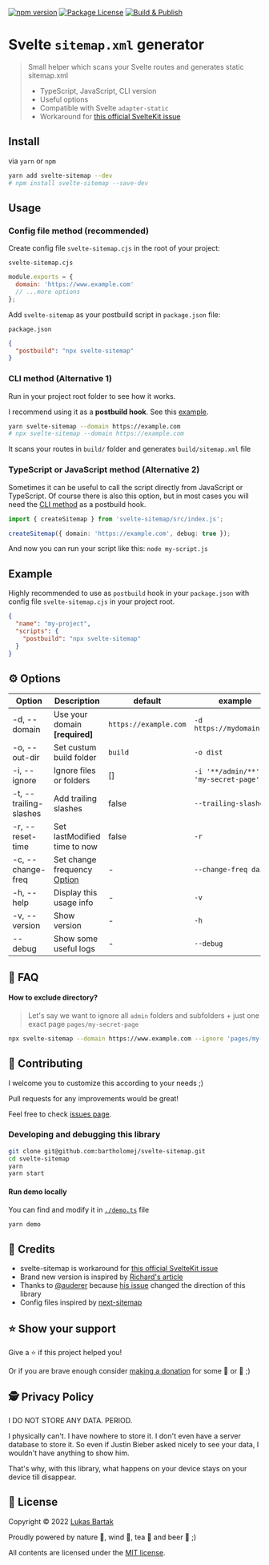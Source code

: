 [![npm version](https://badge.fury.io/js/svelte-sitemap.svg)](https://badge.fury.io/js/svelte-sitemap)
[![Package License](https://img.shields.io/npm/l/svelte-sitemap.svg)](https://www.npmjs.com/svelte-sitemap)
[![Build & Publish](https://github.com/bartholomej/svelte-sitemap/workflows/Build%20&%20Publish/badge.svg)](https://github.com/bartholomej/svelte-sitemap/actions)

# Svelte `sitemap.xml` generator

> Small helper which scans your Svelte routes and generates static sitemap.xml
>
> - TypeScript, JavaScript, CLI version
> - Useful options
> - Compatible with Svelte `adapter-static`
> - Workaround for [this official SvelteKit issue](https://github.com/sveltejs/kit/issues/1142)

## Install

via `yarn` or `npm`

```bash
yarn add svelte-sitemap --dev
# npm install svelte-sitemap --save-dev
```

## Usage

### Config file method (recommended)

Create config file `svelte-sitemap.cjs` in the root of your project:

`svelte-sitemap.cjs`

```js
module.exports = {
  domain: 'https://www.example.com'
  // ...more options
};
```

Add `svelte-sitemap` as your postbuild script in `package.json` file:

`package.json`

```json
{
  "postbuild": "npx svelte-sitemap"
}
```

### CLI method (Alternative 1)

Run in your project root folder to see how it works.

I recommend using it as a **postbuild hook**. See this [example](#example).

```bash
yarn svelte-sitemap --domain https://example.com
# npx svelte-sitemap --domain https://example.com
```

It scans your routes in `build/` folder and generates `build/sitemap.xml` file

### TypeScript or JavaScript method (Alternative 2)

Sometimes it can be useful to call the script directly from JavaScript or TypeScript. Of course there is also this option, but in most cases you will need the [CLI method](#cli-method-recommended) as a postbuild hook.

```typescript
import { createSitemap } from 'svelte-sitemap/src/index.js';

createSitemap({ domain: 'https://example.com', debug: true });
```

And now you can run your script like this: `node my-script.js`

## Example

Highly recommended to use as `postbuild` hook in your `package.json` with config file `svelte-sitemap.cjs` in your project root.

```json
{
  "name": "my-project",
  "scripts": {
    "postbuild": "npx svelte-sitemap"
  }
}
```

## ⚙️ Options

| Option                 | Description                                                                                                                     | default               | example                                |
| ---------------------- | ------------------------------------------------------------------------------------------------------------------------------- | --------------------- | -------------------------------------- |
| -d, --domain           | Use your domain **[required]**                                                                                                  | `https://example.com` | `-d https://mydomain.com`              |
| -o, --out-dir          | Set custum build folder                                                                                                         | `build`               | `-o dist`                              |
| -i, --ignore           | Ignore files or folders                                                                                                         | []                    | `-i '**/admin/**' -i 'my-secret-page'` |
| -t, --trailing-slashes | Add trailing slashes                                                                                                            | false                 | `--trailing-slashes`                   |
| -r, --reset-time       | Set lastModified time to now                                                                                                    | false                 | `-r`                                   |
| -c, --change-freq      | Set change frequency [Option](https://github.com/bartholomej/svelte-sitemap/blob/master/src/interfaces/global.interface.ts#L22) | -                     | `--change-freq daily`                  |
| -h, --help             | Display this usage info                                                                                                         | -                     | `-v`                                   |
| -v, --version          | Show version                                                                                                                    | -                     | `-h`                                   |
| --debug                | Show some useful logs                                                                                                           | -                     | `--debug`                              |

## 🙋 FAQ

#### How to exclude directory?

> Let's say we want to ignore all `admin` folders and subfolders + just one exact page `pages/my-secret-page`

```bash
npx svelte-sitemap --domain https://www.example.com --ignore 'pages/my-secret-page' --ignore '**/admin/**'
```

## 🤝 Contributing

I welcome you to customize this according to your needs ;)

Pull requests for any improvements would be great!

Feel free to check [issues page](https://github.com/bartholomej/svelte-sitemap/issues).

### Developing and debugging this library

```bash
git clone git@github.com:bartholomej/svelte-sitemap.git
cd svelte-sitemap
yarn
yarn start
```

#### Run demo locally

You can find and modify it in [`./demo.ts`](./demo.ts) file

```bash
yarn demo
```

## 🙏 Credits

- svelte-sitemap is workaround for [this official SvelteKit issue](https://github.com/sveltejs/kit/issues/1142)
- Brand new version is inspired by [Richard's article](https://r-bt.com/learning/sveltekit-sitemap/)
- Thanks to [@auderer](https://github.com/auderer) because [his issue](https://github.com/bartholomej/svelte-sitemap/issues/1) changed the direction of this library
- Config files inspired by [next-sitemap](https://github.com/iamvishnusankar/next-sitemap)

## ⭐️ Show your support

Give a ⭐️ if this project helped you!

Or if you are brave enough consider [making a donation](https://github.com/sponsors/bartholomej) for some 🍺 or 🍵 ;)

## 🕵️ Privacy Policy

I DO NOT STORE ANY DATA. PERIOD.

I physically can't. I have nowhere to store it. I don't even have a server database to store it. So even if Justin Bieber asked nicely to see your data, I wouldn't have anything to show him.

That's why, with this library, what happens on your device stays on your device till disappear.

## 📝 License

Copyright &copy; 2022 [Lukas Bartak](http://bartweb.cz)

Proudly powered by nature 🗻, wind 💨, tea 🍵 and beer 🍺 ;)

All contents are licensed under the [MIT license].

[mit license]: LICENSE
